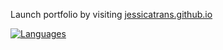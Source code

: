 Launch portfolio by visiting [jessicatrans.github.io](https://jessicatrans.github.io/)

[![Languages](https://skillicons.dev/icons?i=html,css,js,bootstrap&theme=light)](https://jessicatrans.github.io/)
